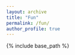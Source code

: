 ```yaml
---
layout: archive
title: "Fun"
permalink: /fun/
author_profile: true
---
```

{% include base_path %}
<!-- Add your fun content here -->
